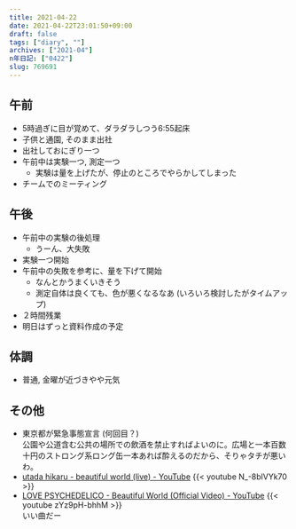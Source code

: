 ```yaml
---
title: 2021-04-22
date: 2021-04-22T23:01:50+09:00
draft: false
tags: ["diary", ""]
archives: ["2021-04"]
n年日記: ["0422"]
slug: 769691
---
```

## 午前
- 5時過ぎに目が覚めて、ダラダラしつう6:55起床
- 子供と通園, そのまま出社
- 出社しておにぎり一つ
- 午前中は実験一つ, 測定一つ
  - 実験は量を上げたが、停止のところでやらかしてしまった
- チームでのミーティング
## 午後
- 午前中の実験の後処理
  - うーん、大失敗
- 実験一つ開始
- 午前中の失敗を参考に、量を下げて開始
  - なんとかうまくいきそう
  - 測定自体は良くても、色が悪くなるなあ (いろいろ検討したがタイムアップ)
- ２時間残業
- 明日はずっと資料作成の予定
## 体調
- 普通, 金曜が近づきやや元気
## その他
- 東京都が緊急事態宣言 (何回目？)  
公園や公道含む公共の場所での飲酒を禁止すればよいのに。広場と一本百数十円のストロング系ロング缶一本あれば酔えるのだから、そりゃタチが悪いわ。
- [utada hikaru - beautiful world (live) - YouTube](https://www.youtube.com/watch?v=N_-8blVYk70)
{{< youtube N_-8blVYk70 >}}
- [LOVE PSYCHEDELICO - Beautiful World (Official Video) - YouTube](https://www.youtube.com/watch?v=zYz9pH-bhhM)
{{< youtube zYz9pH-bhhM >}}  
いい曲だー